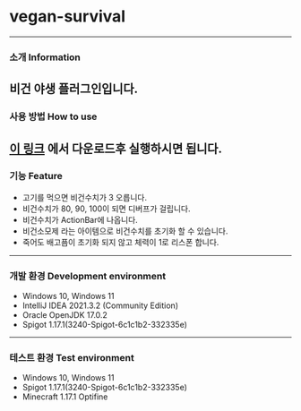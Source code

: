 # vegan-survival
---
### 소개 Information
비건 야생 플러그인입니다.
---
### 사용 방법 How to use
[이 링크](https://github.com/Jongye0l/vegan-survival/releases) 에서 다운로드후 실행하시면 됩니다.
---
### 기능 Feature
* 고기를 먹으면 비건수치가 3 오릅니다.
* 비건수치가 80, 90, 100이 되면 디버프가 걸립니다.
* 비건수치가 ActionBar에 나옵니다.
* 비건소모제 라는 아이템으로 비건수치를 초기화 할 수 있습니다.
* 죽어도 배고픔이 초기화 되지 않고 체력이 1로 리스폰 합니다.
---
### 개발 환경 Development environment
* Windows 10, Windows 11
* IntelliJ IDEA 2021.3.2 (Community Edition)
* Oracle OpenJDK 17.0.2
* Spigot 1.17.1(3240-Spigot-6c1c1b2-332335e)
---
### 테스트 환경 Test environment
* Windows 10, Windows 11
* Spigot 1.17.1(3240-Spigot-6c1c1b2-332335e)
* Minecraft 1.17.1 Optifine
